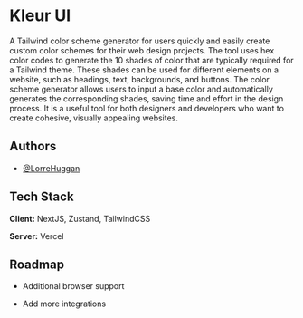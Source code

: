 # Kleur UI

A Tailwind color scheme generator for users quickly and easily create custom color schemes for their web design projects. The tool uses hex color codes to generate the 10 shades of color that are typically required for a Tailwind theme. These shades can be used for different elements on a website, such as headings, text, backgrounds, and buttons. The color scheme generator allows users to input a base color and automatically generates the corresponding shades, saving time and effort in the design process. It is a useful tool for both designers and developers who want to create cohesive, visually appealing websites.

## Authors

- [@LorreHuggan](https://www.twitter.com/lorrehuggan)

## Tech Stack

**Client:** NextJS, Zustand, TailwindCSS

**Server:** Vercel

## Roadmap

- Additional browser support

- Add more integrations
